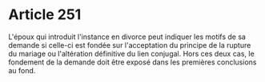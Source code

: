 # Article 251

L'époux qui introduit l'instance en divorce peut indiquer les motifs de sa demande si celle-ci est fondée sur l'acceptation du principe de la rupture du mariage ou l'altération définitive du lien conjugal. Hors ces deux cas, le fondement de la demande doit être exposé dans les premières conclusions au fond.
